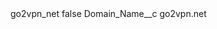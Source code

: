 <?xml version="1.0" encoding="UTF-8"?>
<CustomMetadata xmlns="http://soap.sforce.com/2006/04/metadata" xmlns:xsi="http://www.w3.org/2001/XMLSchema-instance" xmlns:xsd="http://www.w3.org/2001/XMLSchema">
    <label>go2vpn_net</label>
    <protected>false</protected>
    <values>
        <field>Domain_Name__c</field>
        <value xsi:type="xsd:string">go2vpn.net</value>
    </values>
</CustomMetadata>
